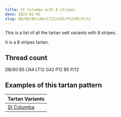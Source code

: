 ```yaml
---
title: St Columba with 8 stripes
date: 2023-02-05
slug: DB/60/B5/LN4/LT12/G42/P12/B5/P/12
---
```

This is a list of all the tartan sett variants with 8 stripes.

It is a 8 stripes tartan.


## Thread count
DB/60 B5 LN4 LT12 G42 P12 B5 P/12

## Examples of this tartan pattern

| Tartan Variants |
|---------------|
| [St Columba](/variants/db/60/b5/ln4/lt12/g42/p12/b5/p/12-b5480b0-db000050-g008000-lne0e0e0-lt906030-p800080)||
